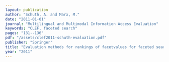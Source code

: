 ```yaml
---
layout: publication
author: "Schuth, A. and Marx, M."
date: "2011-01-01"
journal: "Multilingual and Multimodal Information Access Evaluation"
keywords: "CLEF, faceted search"
pages: "131--136"
pdf: "/assets/clef2011-schuth-evaluation.pdf"
publisher: "Springer"
title: "Evaluation methods for rankings of facetvalues for faceted search"
year: "2011"
---
```

